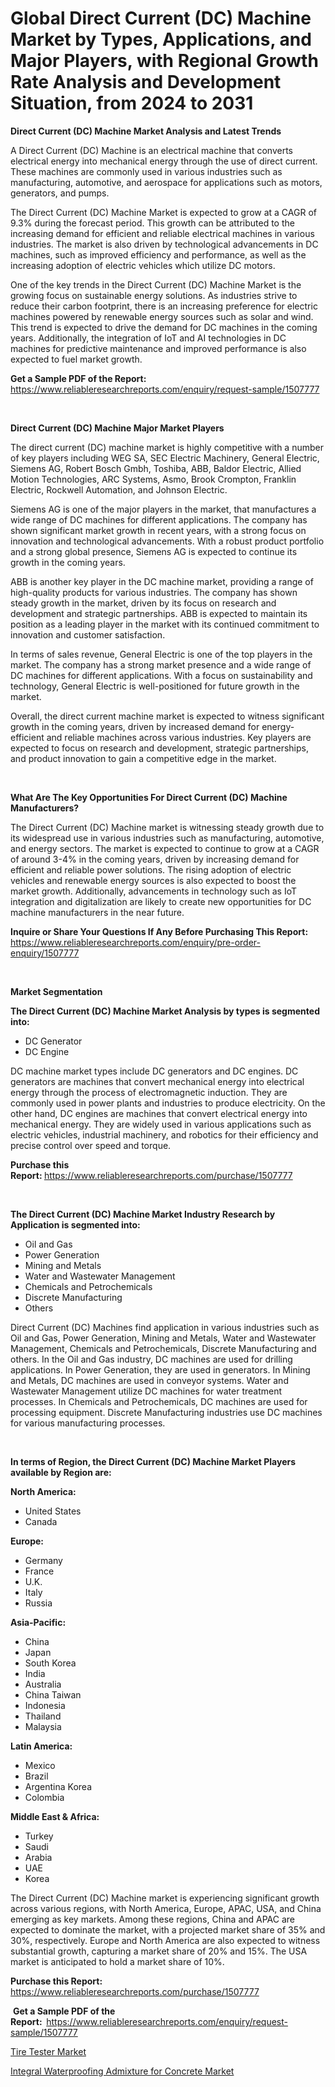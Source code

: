 <p><h1>Global Direct Current (DC) Machine Market by Types, Applications, and Major Players, with Regional Growth Rate Analysis and Development Situation, from 2024 to 2031</h1></p><p><strong>Direct Current (DC) Machine Market Analysis and Latest Trends</strong></p>
<p><p>A Direct Current (DC) Machine is an electrical machine that converts electrical energy into mechanical energy through the use of direct current. These machines are commonly used in various industries such as manufacturing, automotive, and aerospace for applications such as motors, generators, and pumps.</p><p>The Direct Current (DC) Machine Market is expected to grow at a CAGR of 9.3% during the forecast period. This growth can be attributed to the increasing demand for efficient and reliable electrical machines in various industries. The market is also driven by technological advancements in DC machines, such as improved efficiency and performance, as well as the increasing adoption of electric vehicles which utilize DC motors.</p><p>One of the key trends in the Direct Current (DC) Machine Market is the growing focus on sustainable energy solutions. As industries strive to reduce their carbon footprint, there is an increasing preference for electric machines powered by renewable energy sources such as solar and wind. This trend is expected to drive the demand for DC machines in the coming years. Additionally, the integration of IoT and AI technologies in DC machines for predictive maintenance and improved performance is also expected to fuel market growth.</p></p>
<p><strong>Get a Sample PDF of the Report:&nbsp;</strong> <a href="https://www.reliableresearchreports.com/enquiry/request-sample/1507777">https://www.reliableresearchreports.com/enquiry/request-sample/1507777</a></p>
<p>&nbsp;</p>
<p><strong>Direct Current (DC) Machine Major Market Players</strong></p>
<p><p>The direct current (DC) machine market is highly competitive with a number of key players including WEG SA, SEC Electric Machinery, General Electric, Siemens AG, Robert Bosch Gmbh, Toshiba, ABB, Baldor Electric, Allied Motion Technologies, ARC Systems, Asmo, Brook Crompton, Franklin Electric, Rockwell Automation, and Johnson Electric.</p><p>Siemens AG is one of the major players in the market, that manufactures a wide range of DC machines for different applications. The company has shown significant market growth in recent years, with a strong focus on innovation and technological advancements. With a robust product portfolio and a strong global presence, Siemens AG is expected to continue its growth in the coming years.</p><p>ABB is another key player in the DC machine market, providing a range of high-quality products for various industries. The company has shown steady growth in the market, driven by its focus on research and development and strategic partnerships. ABB is expected to maintain its position as a leading player in the market with its continued commitment to innovation and customer satisfaction.</p><p>In terms of sales revenue, General Electric is one of the top players in the market. The company has a strong market presence and a wide range of DC machines for different applications. With a focus on sustainability and technology, General Electric is well-positioned for future growth in the market.</p><p>Overall, the direct current machine market is expected to witness significant growth in the coming years, driven by increased demand for energy-efficient and reliable machines across various industries. Key players are expected to focus on research and development, strategic partnerships, and product innovation to gain a competitive edge in the market.</p></p>
<p>&nbsp;</p>
<p><strong>What Are The Key Opportunities For Direct Current (DC) Machine Manufacturers?</strong></p>
<p><p>The Direct Current (DC) Machine market is witnessing steady growth due to its widespread use in various industries such as manufacturing, automotive, and energy sectors. The market is expected to continue to grow at a CAGR of around 3-4% in the coming years, driven by increasing demand for efficient and reliable power solutions. The rising adoption of electric vehicles and renewable energy sources is also expected to boost the market growth. Additionally, advancements in technology such as IoT integration and digitalization are likely to create new opportunities for DC machine manufacturers in the near future.</p></p>
<p><strong>Inquire or Share Your Questions If Any Before Purchasing This Report:</strong> <a href="https://www.reliableresearchreports.com/enquiry/pre-order-enquiry/1507777">https://www.reliableresearchreports.com/enquiry/pre-order-enquiry/1507777</a></p>
<p>&nbsp;</p>
<p><strong>Market Segmentation</strong></p>
<p><strong>The Direct Current (DC) Machine Market Analysis by types is segmented into:</strong></p>
<p><ul><li>DC Generator</li><li>DC Engine</li></ul></p>
<p><p>DC machine market types include DC generators and DC engines. DC generators are machines that convert mechanical energy into electrical energy through the process of electromagnetic induction. They are commonly used in power plants and industries to produce electricity. On the other hand, DC engines are machines that convert electrical energy into mechanical energy. They are widely used in various applications such as electric vehicles, industrial machinery, and robotics for their efficiency and precise control over speed and torque.</p></p>
<p><strong>Purchase this Report:&nbsp;</strong><a href="https://www.reliableresearchreports.com/purchase/1507777">https://www.reliableresearchreports.com/purchase/1507777</a></p>
<p>&nbsp;</p>
<p><strong>The Direct Current (DC) Machine Market Industry Research by Application is segmented into:</strong></p>
<p><ul><li>Oil and Gas</li><li>Power Generation</li><li>Mining and Metals</li><li>Water and Wastewater Management</li><li>Chemicals and Petrochemicals</li><li>Discrete Manufacturing</li><li>Others</li></ul></p>
<p><p>Direct Current (DC) Machines find application in various industries such as Oil and Gas, Power Generation, Mining and Metals, Water and Wastewater Management, Chemicals and Petrochemicals, Discrete Manufacturing and others. In the Oil and Gas industry, DC machines are used for drilling applications. In Power Generation, they are used in generators. In Mining and Metals, DC machines are used in conveyor systems. Water and Wastewater Management utilize DC machines for water treatment processes. In Chemicals and Petrochemicals, DC machines are used for processing equipment. Discrete Manufacturing industries use DC machines for various manufacturing processes.</p></p>
<p>&nbsp;</p>
<p><strong>In terms of Region, the Direct Current (DC) Machine Market Players available by Region are:</strong></p>
<p>
    <p> <strong> North America: </strong>
        <ul>
            <li>United States</li>
            <li>Canada</li>
        </ul>
        </p> 
    <p> <strong> Europe: </strong>
        <ul>
            <li>Germany</li>
            <li>France</li>
            <li>U.K.</li>
            <li>Italy</li>
            <li>Russia</li>
        </ul>
        </p> 
    <p> <strong> Asia-Pacific: </strong>
        <ul>
            <li>China</li>
            <li>Japan</li>
            <li>South Korea</li>
            <li>India</li>
            <li>Australia</li>
            <li>China Taiwan</li>
            <li>Indonesia</li>
            <li>Thailand</li>
            <li>Malaysia</li>
        </ul>
        </p> 
    <p> <strong> Latin America: </strong>
        <ul>
            <li>Mexico</li>
            <li>Brazil</li>
            <li>Argentina Korea</li>
            <li>Colombia</li>
        </ul>
        </p> 
    <p> <strong> Middle East & Africa: </strong>
        <ul>
            <li>Turkey</li>
            <li>Saudi</li>
            <li>Arabia</li>
            <li>UAE</li>
            <li>Korea</li>
        </ul>
    </p>
    </p>
<p><p>The Direct Current (DC) Machine market is experiencing significant growth across various regions, with North America, Europe, APAC, USA, and China emerging as key markets. Among these regions, China and APAC are expected to dominate the market, with a projected market share of 35% and 30%, respectively. Europe and North America are also expected to witness substantial growth, capturing a market share of 20% and 15%. The USA market is anticipated to hold a market share of 10%.</p></p>
<p><strong>Purchase this Report: </strong><a href="https://www.reliableresearchreports.com/purchase/1507777">https://www.reliableresearchreports.com/purchase/1507777</a></p>
<p>&nbsp;<strong>Get a Sample PDF of the Report:&nbsp;&nbsp;</strong><a href="https://www.reliableresearchreports.com/enquiry/request-sample/1507777">https://www.reliableresearchreports.com/enquiry/request-sample/1507777</a></p>
<p><strong></strong></p>
<p><p><a href="https://issuu.com/reportprime-2/docs/tire-tester-market-size-2030.pptx">Tire Tester Market</a></p><p><a href="https://issuu.com/reportprime-2/docs/integral-waterproofing-admixture-for-concrete-mark">Integral Waterproofing Admixture for Concrete Market</a></p></p>